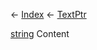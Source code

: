 ← [Index](Api-Index) ← [TextPtr](VRage.Game.ModAPI.Ingame.Utilities.TextPtr)

[string](System.String) Content